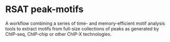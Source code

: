 # RSAT peak-motifs

A workflow combining a series of time- and memory-efficient motif analysis tools to extract motifs from full-size collections of peaks as generated by ChIP-seq, ChIP-chip or other ChIP-X technologies.
